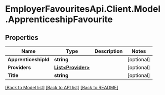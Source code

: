 # EmployerFavouritesApi.Client.Model.ApprenticeshipFavourite
## Properties

Name | Type | Description | Notes
------------ | ------------- | ------------- | -------------
**ApprenticeshipId** | **string** |  | [optional] 
**Providers** | [**List&lt;Provider&gt;**](Provider.md) |  | [optional] 
**Title** | **string** |  | [optional] 

[[Back to Model list]](../README.md#documentation-for-models) [[Back to API list]](../README.md#documentation-for-api-endpoints) [[Back to README]](../README.md)


